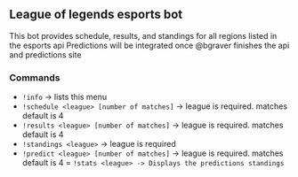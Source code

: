 ## League of legends esports bot
This bot provides schedule, results, and standings for all regions listed in the esports api
Predictions will be integrated once @bgraver finishes the api and predictions site

### Commands
- `!info` -> lists this menu
- `!schedule <league> [number of matches]` -> league is required. matches default is 4
- `!results <league> [number of matches]` -> league is required. matches default is 4
- `!standings <league>` -> league is required
- `!predict <league> [number of matches]` -> league is required. matches default is 4
= `!stats <league> -> Displays the predictions standings`
